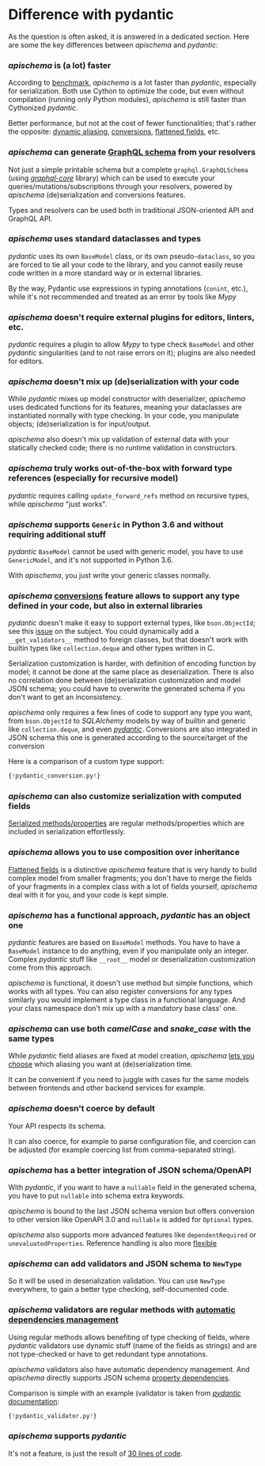 # Difference with pydantic

As the question is often asked, it is answered in a dedicated section. Here are some the key differences between *apischema* and *pydantic*:

### *apischema* is (a lot) faster

According to [benchmark](performance_and_benchmark.md), *apischema* is a lot faster than *pydantic*, especially for serialization. Both use Cython to optimize the code, but even without compilation (running only Python modules), *apischema* is still faster than Cythonized *pydantic*.

Better performance, but not at the cost of fewer functionalities; that's rather the opposite: [dynamic aliasing](json_schema.md#dynamic-aliasing-and-default-aliaser), [conversions](conversions.md), [flattened fields](data_model.md#composition-over-inheritance---composed-dataclasses-flattening), etc.

### *apischema* can generate [GraphQL schema](graphql/overview.md) from your resolvers

Not just a simple printable schema but a complete `graphql.GraphQLSchema` (using [*graphql-core*](https://github.com/graphql-python/graphql-core/) library) which can be used to execute your queries/mutations/subscriptions through your resolvers, powered by *apischema* (de)serialization and conversions features.

Types and resolvers can be used both in traditional JSON-oriented API and GraphQL API.

### *apischema* uses standard dataclasses and types

*pydantic* uses its own `BaseModel` class, or its own pseudo-`dataclass`, so you are forced to tie all your code to the library, and you cannot easily reuse code written in a more standard way or in external libraries.

By the way, Pydantic use expressions in typing annotations (`conint`, etc.), while it's not recommended and treated as an error by tools like *Mypy*

### *apischema* doesn't require external plugins for editors, linters, etc.

*pydantic* requires a plugin to allow *Mypy* to type check `BaseModel` and other *pydantic* singularities (and to not raise errors on it); plugins are also needed for editors.

### *apischema* doesn't mix up (de)serialization with your code

While *pydantic* mixes up model constructor with deserializer, *apischema* uses dedicated functions for its features, meaning your dataclasses are instantiated normally with type checking. In your code, you manipulate objects; (de)serialization is for input/output.

*apischema* also doesn't mix up validation of external data with your statically checked code; there is no runtime validation in constructors.

### *apischema* truly works out-of-the-box with forward type references (especially for recursive model)

*pydantic* requires calling `update_forward_refs` method on recursive types, while *apischema* "just works".

### *apischema* supports `Generic` in Python 3.6 and without requiring additional stuff

*pydantic* `BaseModel` cannot be used with generic model, you have to use `GenericModel`, and it's not supported in Python 3.6.

With *apischema*, you just write your generic classes normally. 

### *apischema* [conversions](conversions.md) feature allows to support any type defined in your code, but also in external libraries

*pydantic* doesn't make it easy to support external types, like `bson.ObjectId`; see this [issue](https://github.com/tiangolo/fastapi/issues/68) on the subject. You could dynamically add a `__get_validators__` method to foreign classes, but that doesn't work with builtin types like `collection.deque` and other types written in C.

Serialization customization is harder, with definition of encoding function by model; it cannot be done at the same place as deserialization. There is also no correlation done between (de)serialization customization and model JSON schema; you could have to overwrite the generated schema if you don't want to get an inconsistency.

*apischema* only requires a few lines of code to support any type you want, from `bson.ObjectId` to *SQLAlchemy* models by way of builtin and generic like `collection.deque`, and even [*pydantic*](#apischema-supports-pydantic). Conversions are also integrated in JSON schema this one is generated according to the source/target of the conversion

Here is a comparison of a custom type support:

```python
{!pydantic_conversion.py!}
```

### *apischema* can also customize serialization with computed fields

[Serialized methods/properties](de_serialization.md#serialized-methodsproperties) are regular methods/properties which are included in serialization effortlessly.

### *apischema* allows you to use composition over inheritance

[Flattened fields](data_model.md#composition-over-inheritance---composed-dataclasses-flattening) is a distinctive *apischema* feature that is very handy to build complex model from smaller fragments; you don't have to merge the fields of your fragments in a complex class with a lot of fields yourself, *apischema* deal with it for you, and your code is kept simple.

### *apischema* has a functional approach, *pydantic* has an object one

*pydantic* features are based on `BaseModel` methods. You have to have a `BaseModel` instance to do anything, even if you manipulate only an integer. Complex *pydantic* stuff like `__root__` model or deserialization customization come from this approach.

*apischema* is functional, it doesn't use method but simple functions, which works with all types. You can also register conversions for any types similarly you would implement a type class in a functional language. And your class namespace don't mix up with a mandatory base class' one.

### *apischema* can use both *camelCase* and *snake_case* with the same types

While *pydantic* field aliases are fixed at model creation, *apischema* [lets you choose](json_schema.md#dynamic-aliasing-and-default-aliaser) which aliasing you want at (de)serialization time. 

It can be convenient if you need to juggle with cases for the same models between frontends and other backend services for example.

### *apischema* doesn't coerce by default

Your API respects its schema. 

It can also coerce, for example to parse configuration file, and coercion can be adjusted (for example coercing list from comma-separated string). 

### *apischema* has a better integration of JSON schema/OpenAPI

With *pydantic*, if you want to have a `nullable` field in the generated schema, you have to put `nullable` into schema extra keywords.

*apischema* is bound to the last JSON schema version but offers conversion to other version like OpenAPI 3.0 and `nullable` is added for `Optional` types.

*apischema* also supports more advanced features like `dependentRequired` or `unevaluatedProperties`. Reference handling is also more [flexible](json_schema.md#complexrecursive-types---json-schema-definitionsopenapi-components)

### *apischema* can add validators and JSON schema to `NewType`

So it will be used in deserialization validation. You can use `NewType` everywhere, to gain a better type checking, self-documented code.

### *apischema* validators are regular methods with [automatic dependencies management](validation.md#automatic-dependency-management)

Using regular methods allows benefiting of type checking of fields, where *pydantic* validators use dynamic stuff (name of the fields as strings) and are not type-checked or have to get redundant type annotations.

*apischema* validators also have automatic dependency management. And *apischema* directly supports JSON schema [property dependencies](json_schema.md#property-dependencies).

Comparison is simple with an example (validator is taken from [*pydantic* documentation](https://pydantic-docs.helpmanual.io/usage/validators/#root-validators):

```python
{!pydantic_validator.py!}
```

### *apischema* supports *pydantic*

It's not a feature, is just the result of [30 lines of code](examples/pydantic_support.md).
